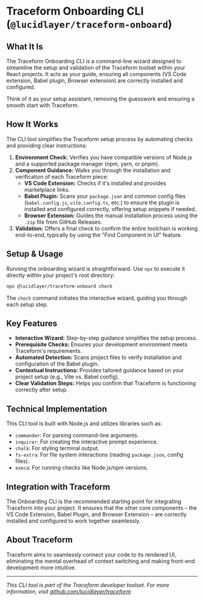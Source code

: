 # Traceform Onboarding CLI (`@lucidlayer/traceform-onboard`)

## What It Is

The Traceform Onboarding CLI is a command-line wizard designed to streamline the setup and validation of the Traceform toolset within your React projects. It acts as your guide, ensuring all components (VS Code extension, Babel plugin, Browser extension) are correctly installed and configured.

Think of it as your setup assistant, removing the guesswork and ensuring a smooth start with Traceform.

## How It Works

The CLI tool simplifies the Traceform setup process by automating checks and providing clear instructions:

1.  **Environment Check:** Verifies you have compatible versions of Node.js and a supported package manager (npm, yarn, or pnpm).
2.  **Component Guidance:** Walks you through the installation and verification of each Traceform piece:
    *   **VS Code Extension:** Checks if it's installed and provides marketplace links.
    *   **Babel Plugin:** Scans your `package.json` and common config files (`babel.config.js`, `vite.config.ts`, etc.) to ensure the plugin is installed and configured correctly, offering setup snippets if needed.
    *   **Browser Extension:** Guides the manual installation process using the `.zip` file from GitHub Releases.
3.  **Validation:** Offers a final check to confirm the entire toolchain is working end-to-end, typically by using the "Find Component in UI" feature.

## Setup & Usage

Running the onboarding wizard is straightforward. Use `npx` to execute it directly within your project's root directory:

```bash
npx @lucidlayer/traceform-onboard check
```

The `check` command initiates the interactive wizard, guiding you through each setup step.

## Key Features

*   **Interactive Wizard:** Step-by-step guidance simplifies the setup process.
*   **Prerequisite Checks:** Ensures your development environment meets Traceform's requirements.
*   **Automated Detection:** Scans project files to verify installation and configuration of the Babel plugin.
*   **Contextual Instructions:** Provides tailored guidance based on your project setup (e.g., Vite vs. Babel config).
*   **Clear Validation Steps:** Helps you confirm that Traceform is functioning correctly after setup.

## Technical Implementation

This CLI tool is built with Node.js and utilizes libraries such as:

*   `commander`: For parsing command-line arguments.
*   `inquirer`: For creating the interactive prompt experience.
*   `chalk`: For styling terminal output.
*   `fs-extra`: For file system interactions (reading `package.json`, config files).
*   `execa`: For running checks like Node.js/npm versions.

## Integration with Traceform

The Onboarding CLI is the recommended starting point for integrating Traceform into your project. It ensures that the other core components – the VS Code Extension, Babel Plugin, and Browser Extension – are correctly installed and configured to work together seamlessly.

## About Traceform

Traceform aims to seamlessly connect your code to its rendered UI, eliminating the mental overhead of context switching and making front-end development more intuitive.

---

*This CLI tool is part of the Traceform developer toolset. For more information, visit [github.com/lucidlayer/traceform](https://github.com/lucidlayer/traceform)*
